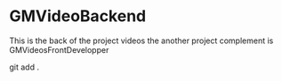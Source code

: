 # GMVideoBackend
This is the back of the project videos the another project complement is GMVideosFrontDevelopper

git add .